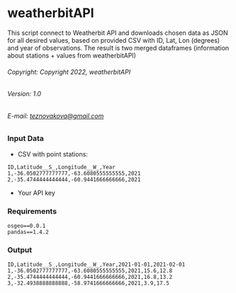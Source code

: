 # weatherbitAPI

This script connect to Weatherbit API and downloads chosen data as JSON for all desired values,
based on provided CSV with ID, Lat, Lon (degrees) and year of observations. 
The result is two merged dataframes (information about stations + values from weatherbitAPI)

###### Copyright: Copyright 2022, weatherbitAPI
###### Version: 1.0
###### E-mail: teznovakova@gmail.com

### Input Data
- CSV with point stations: 
```
ID,Latitude__S_,Longitude__W_,Year
1,-36.0502777777777,-63.6080555555555,2021
2,-35.4744444444444,-60.9441666666666,2021
```
- Your API key

### Requirements
```
osgeo==0.0.1
pandas==1.4.2
```

### Output
```
ID,Latitude__S_,Longitude__W_,Year,2021-01-01,2021-02-01
1,-36.0502777777777,-63.6080555555555,2021,15.6,12.8
2,-35.4744444444444,-60.9441666666666,2021,16.8,13.2
3,-32.4938888888888,-58.9741666666666,2021,3.9,17.5
```
